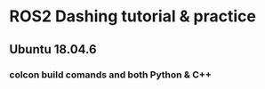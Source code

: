 # ROS2 Dashing tutorial & practice 

## Ubuntu 18.04.6 
### colcon build comands and both Python & C++
